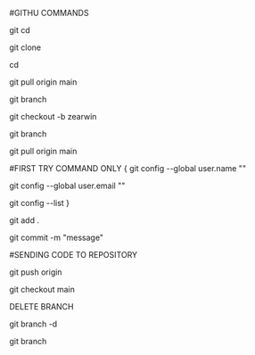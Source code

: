 #GITHU COMMANDS

git cd <directory>

git clone <link>

cd <filename>

git pull origin main

git branch

git checkout -b zearwin

git branch

git pull origin main 
<already up to date>

#FIRST TRY COMMAND ONLY
{
 git config --global user.name "<username>"

 git config --global user.email "<email>"
	
 git config --list
}

git add .

git commit -m "message"

#SENDING CODE TO REPOSITORY

git push origin <branch name>
<login your git in browser if alert appears>

git checkout main

DELETE BRANCH

git branch -d <branchname created>

git  branch

<END>

